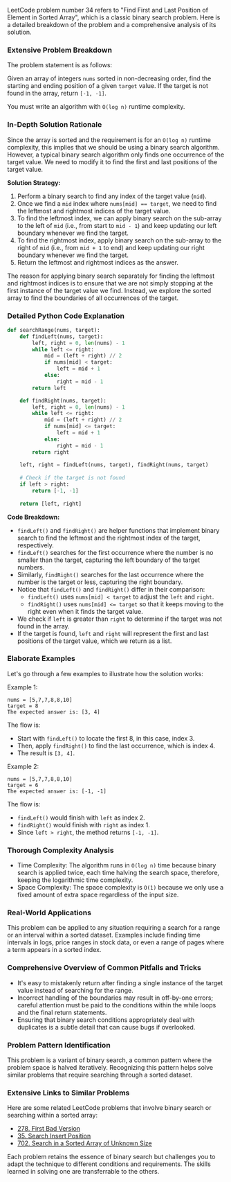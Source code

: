 LeetCode problem number 34 refers to "Find First and Last Position of Element in Sorted Array", which is a classic binary search problem. Here is a detailed breakdown of the problem and a comprehensive analysis of its solution.

### Extensive Problem Breakdown

The problem statement is as follows:

Given an array of integers `nums` sorted in non-decreasing order, find the starting and ending position of a given `target` value. If the target is not found in the array, return `[-1, -1]`.

You must write an algorithm with `O(log n)` runtime complexity.

### In-Depth Solution Rationale

Since the array is sorted and the requirement is for an `O(log n)` runtime complexity, this implies that we should be using a binary search algorithm. However, a typical binary search algorithm only finds one occurrence of the target value. We need to modify it to find the first and last positions of the target value.

**Solution Strategy:**

1. Perform a binary search to find any index of the target value (`mid`).
2. Once we find a `mid` index where `nums[mid] == target`, we need to find the leftmost and rightmost indices of the target value.
3. To find the leftmost index, we can apply binary search on the sub-array to the left of `mid` (i.e., from start to `mid - 1`) and keep updating our left boundary whenever we find the target.
4. To find the rightmost index, apply binary search on the sub-array to the right of `mid` (i.e., from `mid + 1` to end) and keep updating our right boundary whenever we find the target.
5. Return the leftmost and rightmost indices as the answer.

The reason for applying binary search separately for finding the leftmost and rightmost indices is to ensure that we are not simply stopping at the first instance of the target value we find. Instead, we explore the sorted array to find the boundaries of all occurrences of the target.

### Detailed Python Code Explanation

```python
def searchRange(nums, target):
    def findLeft(nums, target):
        left, right = 0, len(nums) - 1
        while left <= right:
            mid = (left + right) // 2
            if nums[mid] < target:
                left = mid + 1
            else:
                right = mid - 1
        return left

    def findRight(nums, target):
        left, right = 0, len(nums) - 1
        while left <= right:
            mid = (left + right) // 2
            if nums[mid] <= target:
                left = mid + 1
            else:
                right = mid - 1
        return right
    
    left, right = findLeft(nums, target), findRight(nums, target)
    
    # Check if the target is not found
    if left > right:
        return [-1, -1]
    
    return [left, right]
```

**Code Breakdown:**

- `findLeft()` and `findRight()` are helper functions that implement binary search to find the leftmost and the rightmost index of the target, respectively.
- `findLeft()` searches for the first occurrence where the number is no smaller than the target, capturing the left boundary of the target numbers.
- Similarly, `findRight()` searches for the last occurrence where the number is the target or less, capturing the right boundary.
- Notice that `findLeft()` and `findRight()` differ in their comparison: 
  - `findLeft()` uses `nums[mid] < target` to adjust the `left` and `right`.
  - `findRight()` uses `nums[mid] <= target` so that it keeps moving to the right even when it finds the target value.
- We check if `left` is greater than `right` to determine if the target was not found in the array.
- If the target is found, `left` and `right` will represent the first and last positions of the target value, which we return as a list.

### Elaborate Examples

Let's go through a few examples to illustrate how the solution works:

Example 1:
```
nums = [5,7,7,8,8,10]
target = 8
The expected answer is: [3, 4]
```
The flow is:
- Start with `findLeft()` to locate the first 8, in this case, index 3.
- Then, apply `findRight()` to find the last occurrence, which is index 4.
- The result is `[3, 4]`.

Example 2:
```
nums = [5,7,7,8,8,10]
target = 6
The expected answer is: [-1, -1]
```
The flow is:
- `findLeft()` would finish with `left` as index 2.
- `findRight()` would finish with `right` as index 1.
- Since `left > right`, the method returns `[-1, -1]`.

### Thorough Complexity Analysis

- Time Complexity: The algorithm runs in `O(log n)` time because binary search is applied twice, each time halving the search space, therefore, keeping the logarithmic time complexity.
- Space Complexity: The space complexity is `O(1)` because we only use a fixed amount of extra space regardless of the input size.

### Real-World Applications

This problem can be applied to any situation requiring a search for a range or an interval within a sorted dataset. Examples include finding time intervals in logs, price ranges in stock data, or even a range of pages where a term appears in a sorted index.

### Comprehensive Overview of Common Pitfalls and Tricks

- It's easy to mistakenly return after finding a single instance of the target value instead of searching for the range.
- Incorrect handling of the boundaries may result in off-by-one errors; careful attention must be paid to the conditions within the while loops and the final return statements.
- Ensuring that binary search conditions appropriately deal with duplicates is a subtle detail that can cause bugs if overlooked.

### Problem Pattern Identification

This problem is a variant of binary search, a common pattern where the problem space is halved iteratively. Recognizing this pattern helps solve similar problems that require searching through a sorted dataset.

### Extensive Links to Similar Problems

Here are some related LeetCode problems that involve binary search or searching within a sorted array:

- [278. First Bad Version](https://leetcode.com/problems/first-bad-version/)
- [35. Search Insert Position](https://leetcode.com/problems/search-insert-position/)
- [702. Search in a Sorted Array of Unknown Size](https://leetcode.com/problems/search-in-a-sorted-array-of-unknown-size/)

Each problem retains the essence of binary search but challenges you to adapt the technique to different conditions and requirements. The skills learned in solving one are transferrable to the others.